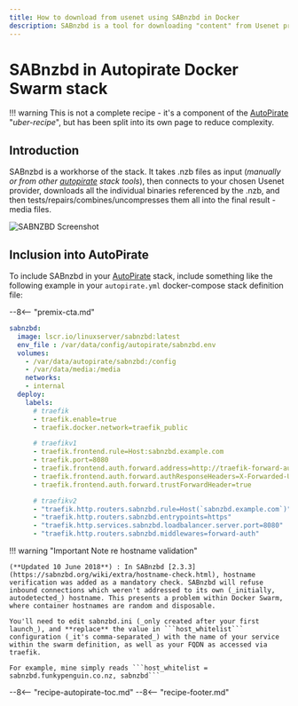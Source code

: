 ```yaml
---
title: How to download from usenet using SABnzbd in Docker
description: SABnzbd is a tool for downloading "content" from Usenet providers, and is the (older) workhorse of our Autopirate Docker Swarm stack
---
```


# SABnzbd in Autopirate Docker Swarm stack

!!! warning
    This is not a complete recipe - it's a component of the [AutoPirate](/recipes/autopirate/) "_uber-recipe_", but has been split into its own page to reduce complexity.

## Introduction

SABnzbd is a workhorse of the stack. It takes .nzb files as input (_manually or from other [autopirate](/recipes/autopirate/) stack tools_), then connects to your chosen Usenet provider, downloads all the individual binaries referenced by the .nzb, and then tests/repairs/combines/uncompresses them all into the final result - media files.

![SABNZBD Screenshot](../../images/sabnzbd.png)

## Inclusion into AutoPirate

To include SABnzbd in your [AutoPirate](/recipes/autopirate/) stack, include something like the following example in your `autopirate.yml` docker-compose stack definition file:

--8<-- "premix-cta.md"

```yaml
sabnzbd:
  image: lscr.io/linuxserver/sabnzbd:latest
  env_file : /var/data/config/autopirate/sabnzbd.env  
  volumes:
    - /var/data/autopirate/sabnzbd:/config
    - /var/data/media:/media
    networks:
    - internal
  deploy:
    labels:
      # traefik
      - traefik.enable=true
      - traefik.docker.network=traefik_public

      # traefikv1
      - traefik.frontend.rule=Host:sabnzbd.example.com
      - traefik.port=8080
      - traefik.frontend.auth.forward.address=http://traefik-forward-auth:4181
      - traefik.frontend.auth.forward.authResponseHeaders=X-Forwarded-User
      - traefik.frontend.auth.forward.trustForwardHeader=true        

      # traefikv2
      - "traefik.http.routers.sabnzbd.rule=Host(`sabnzbd.example.com`)"
      - "traefik.http.routers.sabnzbd.entrypoints=https"
      - "traefik.http.services.sabnzbd.loadbalancer.server.port=8080"
      - "traefik.http.routers.sabnzbd.middlewares=forward-auth"
```

!!! warning "Important Note re hostname validation"

    (**Updated 10 June 2018**) : In SABnzbd [2.3.3](https://sabnzbd.org/wiki/extra/hostname-check.html), hostname verification was added as a mandatory check. SABnzbd will refuse inbound connections which weren't addressed to its own (_initially, autodetected_) hostname. This presents a problem within Docker Swarm, where container hostnames are random and disposable.

    You'll need to edit sabnzbd.ini (_only created after your first launch_), and **replace** the value in ```host_whitelist``` configuration (_it's comma-separated_) with the name of your service within the swarm definition, as well as your FQDN as accessed via traefik.

    For example, mine simply reads ```host_whitelist = sabnzbd.funkypenguin.co.nz, sabnzbd```

--8<-- "recipe-autopirate-toc.md"
--8<-- "recipe-footer.md"
